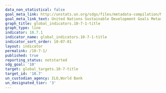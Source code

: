 ```yaml
---
data_non_statistical: false
goal_meta_link: http://unstats.un.org/sdgs/files/metadata-compilation/Metadata-Goal-10.pdf
goal_meta_link_text: United Nations Sustainable Development Goals Metadata (pdf 564kB)
graph_title: global_indicators.10-7-1-title
graph_type: line
indicator: 10.7.1
indicator_name: global_indicators.10-7-1-title
indicator_sort_order: 10-07-01
layout: indicator
permalink: /10-7-1/
published: true
reporting_status: notstarted
sdg_goal: '10'
target: global_targets.10-7-title
target_id: '10.7'
un_custodian_agency: ILO,World Bank
un_designated_tier: '3'
---
```

